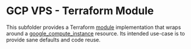 # GCP VPS - Terraform Module

This subfolder provides a Terraform [module](https://developer.hashicorp.com/terraform/language/modules) implementation that wraps around a [google_compute_instance](https://registry.terraform.io/providers/hashicorp/google/latest/docs/resources/compute_instance) resource. Its intended use-case is to provide sane defaults and code reuse.